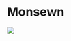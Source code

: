 # Monsewn

[![](https://github.com/ciclark2/monsewn/workflows/C%2FC++%20CI/badge.svg )](https://github.com/ciclark2/monsewn/actions)
